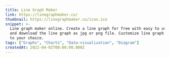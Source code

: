 ```yaml
---
title: Line Graph Maker
link: https://linegraphmaker.co/
thumbnail: https://linegraphmaker.co/icon.ico
snippet: >-
  Line graph maker online. Create a line graph for free with easy to use tools
  and download the line graph as jpg or png file. Customize line graph according
  to your choice.
tags: ["Graphs", "Charts", "Data-visualization", "Diagram"]
createdAt: 2022-04-02T00:00:00.000Z
---
```

